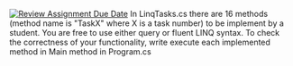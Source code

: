 [![Review Assignment Due Date](https://classroom.github.com/assets/deadline-readme-button-24ddc0f5d75046c5622901739e7c5dd533143b0c8e959d652212380cedb1ea36.svg)](https://classroom.github.com/a/0TTPSAtz)
In LinqTasks.cs there are 16 methods (method name is "TaskX" where X is a task number) to be implement by a student. 
You are free to use either query or fluent LINQ syntax.
To check the correctness of your functionality, write execute each implemented method in Main method in Program.cs
